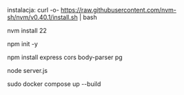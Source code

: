 instalacja:
curl -o- https://raw.githubusercontent.com/nvm-sh/nvm/v0.40.1/install.sh | bash

nvm install 22

npm init -y

npm install express cors body-parser pg

node server.js

sudo docker compose up --build